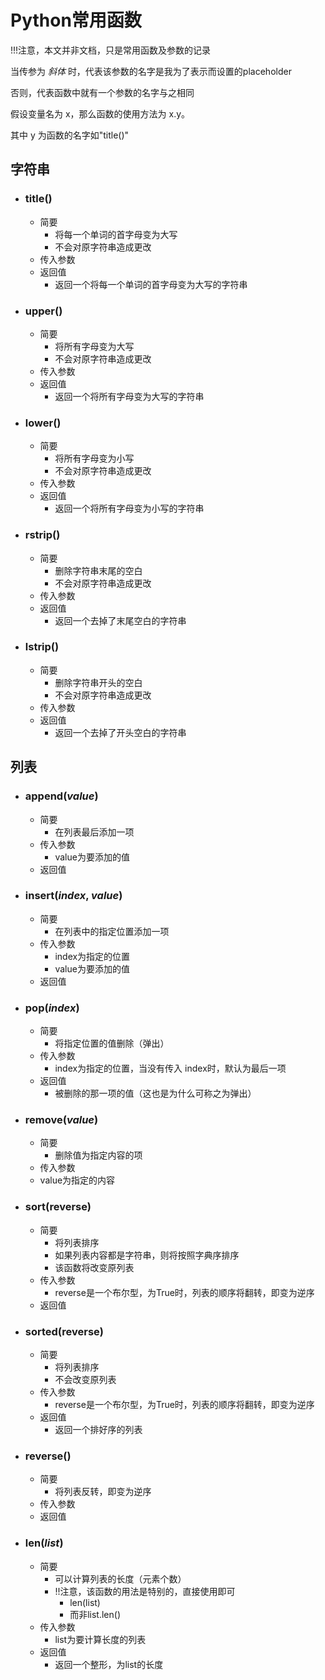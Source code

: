 

# Python常用函数

!!!注意，本文并非文档，只是常用函数及参数的记录

当传参为 *斜体* 时，代表该参数的名字是我为了表示而设置的placeholder

否则，代表函数中就有一个参数的名字与之相同



假设变量名为 x，那么函数的使用方法为 x.y。

其中 y 为函数的名字如"title()"



## 字符串

* ### title()

  * 简要
    * 将每一个单词的首字母变为大写
    * 不会对原字符串造成更改
  * 传入参数
  * 返回值
    * 返回一个将每一个单词的首字母变为大写的字符串

* ### upper()

  * 简要
    * 将所有字母变为大写
    * 不会对原字符串造成更改
  * 传入参数
  * 返回值
    * 返回一个将所有字母变为大写的字符串

* ### lower()

  * 简要
    * 将所有字母变为小写
    * 不会对原字符串造成更改
  * 传入参数
  * 返回值
    * 返回一个将所有字母变为小写的字符串

* ### rstrip()

  * 简要
    * 删除字符串末尾的空白
    * 不会对原字符串造成更改
  * 传入参数
  * 返回值
    * 返回一个去掉了末尾空白的字符串

* ### lstrip()

  * 简要
    * 删除字符串开头的空白
    * 不会对原字符串造成更改
  * 传入参数
  * 返回值
    * 返回一个去掉了开头空白的字符串

## 列表

* ### append(*value*)
  
  * 简要
    * 在列表最后添加一项
  * 传入参数
    * value为要添加的值
  * 返回值
  
* ### insert(*index*, *value*)
  
  * 简要
    * 在列表中的指定位置添加一项
  * 传入参数
    * index为指定的位置
    * value为要添加的值
  * 返回值
  
* ### pop(*index*)
  
  * 简要
    * 将指定位置的值删除（弹出）
  * 传入参数
    * index为指定的位置，当没有传入 index时，默认为最后一项
  * 返回值
    * 被删除的那一项的值（这也是为什么可称之为弹出）
  
* ### remove(*value*)
  
  * 简要
    * 删除值为指定内容的项
  * 传入参数
  * value为指定的内容
  
* ### sort(reverse)
  
  * 简要
    * 将列表排序
    * 如果列表内容都是字符串，则将按照字典序排序
    * 该函数将改变原列表
  * 传入参数
    * reverse是一个布尔型，为True时，列表的顺序将翻转，即变为逆序
  * 返回值
  
* ### sorted(**reverse**)
  
  * 简要
    * 将列表排序
    * 不会改变原列表
  * 传入参数
    * reverse是一个布尔型，为True时，列表的顺序将翻转，即变为逆序
  * 返回值
    * 返回一个排好序的列表
  
* ### reverse()
  
  * 简要
    * 将列表反转，即变为逆序
  * 传入参数
  * 返回值
  
* ### len(*list*)

  * 简要
    * 可以计算列表的长度（元素个数）
    * !!注意，该函数的用法是特别的，直接使用即可
      * len(list)
      * 而非list.len()
  * 传入参数
    * list为要计算长度的列表
  * 返回值
    * 返回一个整形，为list的长度